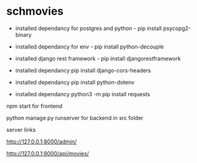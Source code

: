 # schmovies

- installed dependancy for postgres and python - pip install psycopg2-binary
- installed dependancy for env - pip install python-decouple
- installed django rest framework - pip install djangorestframework

- installed dependancy pip install django-cors-headers
- installed dependancy pip install python-dotenv
- installed dependancy python3 -m pip install requests

npm start for frontend

python manage.py runserver for backend in src folder

server links

http://127.0.0.1:8000/admin/

http://127.0.0.1:8000/api/movies/